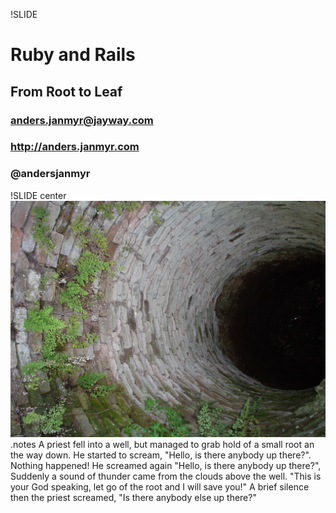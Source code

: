 !SLIDE
# Ruby and Rails
## From Root to Leaf
### anders.janmyr@jayway.com
### http://anders.janmyr.com
### @andersjanmyr

!SLIDE center
![Well](well.jpg)
.notes A priest fell into a well, but managed to grab hold of a small root an the way down. He started to scream, "Hello, is there anybody up there?". Nothing happened! He screamed again "Hello, is there anybody up there?", Suddenly a sound of thunder came from the clouds above the well. "This is your God speaking, let go of the root and I will save you!" A brief silence then the priest screamed, "Is there anybody else up there?"


